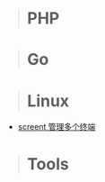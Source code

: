> # PHP


> # Go


> # Linux

* [screent 管理多个终端](https://jingyan.baidu.com/article/7c6fb428df799580642c901b.html)

> # Tools


